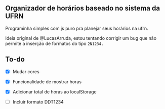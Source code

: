 ## Organizador de horários baseado no sistema da UFRN

Programinha simples com js puro pra planejar seus horários na ufrn.

Ideia original de @LucasArruda, estou tentando corrigir um bug que não permite a inserção de formatos do tipo `2N1234.`


## To-do

- [x] Mudar cores
- [x] Funcionalidade de mostrar horas
- [x] Adicionar total de horas ao localStorage 
- [ ] Incluir formato DDT1234

